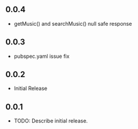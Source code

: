 ## 0.0.4
* getMusic() and searchMusic() null safe response

## 0.0.3
* pubspec.yaml issue fix

## 0.0.2
* Initial Release

## 0.0.1
* TODO: Describe initial release.
